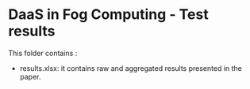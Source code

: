 # DaaS in Fog Computing - Test results

This folder contains :
- results.xlsx:  it contains raw and aggregated results presented in the paper.
